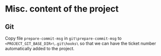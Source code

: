 # Misc. content of the project
## Git
Copy file `prepare-commit-msg` in `git\prepare-commit-msg` to `<PROJECT_GIT_BASE_DIR>\.git\hooks\` so that we can have the ticket number automatically added to the project.

